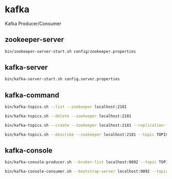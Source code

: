# kafka
Kafka Producer/Consumer 
## zookeeper-server
```sh
bin/zookeeper-server-start.sh config/zookeeper.properties
```
## kafka-server
```sh
bin/kafka-server-start.sh config.server.properties
```
## kafka-command
```sh
bin/kafka-topics.sh --list --zookeeper localhost:2181
```  
```sh
bin/kafka-topics.sh --delete --zookeeper localhost:2181
```  
```sh
bin/kafka-topics.sh --create --zookeeper localhost:2181 --replication-factor 1 --partitions 1 --topic TOPIC_NAME
```
```sh
bin/kafka-topics.sh --describe --zookeeper localhost:2181 --topic TOPIC_NAME
```
## kafka-console
```sh
bin/kafka-console-producer.sh --broker-list localhost:9092 --topic TOPIC_NAME
```  
```sh
bin/kafka-console-consumer.sh --bootstrap-server localhost:9092 --topic TOPIC_NAME --from-beginning
```  

